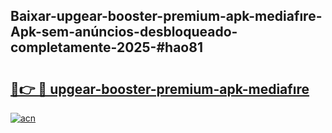 ## Baixar-upgear-booster-premium-apk-mediafıre-Apk-sem-anúncios-desbloqueado-completamente-2025-#hao81

# <h2><a href="https://ainizakaria.my?title=upgear-booster-premium-apk-mediafıre&ref=22M">🔗👉 🔴 upgear-booster-premium-apk-mediafıre</a></h2>

[![acn](https://github.com/user-attachments/assets/0f9c940e-d8b0-45ae-aac7-cd30a18b3e1c)](https://ainizakaria.my?title=upgear-booster-premium-apk-mediafıre&ref=22M)

